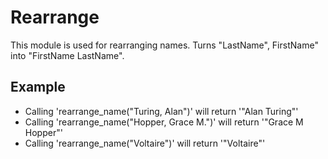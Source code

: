 Rearrange 
=========

This module is used for rearranging names.
Turns "LastName", FirstName" into "FirstName LastName".

## Example

* Calling 'rearrange_name("Turing, Alan")' will return '"Alan Turing"'
* Calling 'rearrange_name("Hopper, Grace M.")' will return '"Grace M Hopper"'  
* Calling 'rearrange_name("Voltaire")' will return '"Voltaire"'